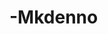 # -Mkdenno
<img src="https://media4.giphy.com/media/iOdhk1BSNJ7PsQRUN3/200w.webp?cid=ecf05e47o496xkpul3s5ufrxc041ucz49qv6klbzyplgyn63&rid=200w.webp&ct=s" alt="">
